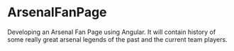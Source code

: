# ArsenalFanPage
Developing an Arsenal Fan Page using Angular. It will contain history of some really great arsenal legends of the past and the current team players.
